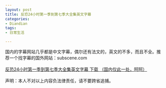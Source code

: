 ```yaml
---
layout: post
title: 反恐24小时第一季到第七季大全集英文字幕
categories:
- Diandian
tags:
- 日常生活

---
```

国内的字幕网站几乎都是中文字幕，偶尔还有法文的，英文的不多，而且不全。推荐一个找字幕的国外网站：subscene.com
<br />
<br />
<a href="http://www.brsbox.com/filebox/down/fc/1fa974409753033b62b3c5c5cbebb4ec" target="_blank">反恐24小时第一季到第七季大全集英文字幕 下载 （国内仅此一处，呵呵）</a>
<br />
<br />声明：本人不对以上内容负法律责任，请不要跨省追捕。